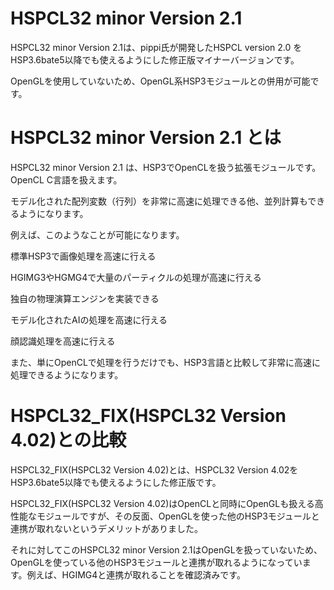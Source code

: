 # HSPCL32 minor Version 2.1

HSPCL32 minor Version 2.1は、pippi氏が開発したHSPCL version 2.0 をHSP3.6bate5以降でも使えるようにした修正版マイナーバージョンです。

OpenGLを使用していないため、OpenGL系HSP3モジュールとの併用が可能です。

# HSPCL32 minor Version 2.1 とは
HSPCL32 minor Version 2.1 は、HSP3でOpenCLを扱う拡張モジュールです。OpenCL C言語を扱えます。

モデル化された配列変数（行列）を非常に高速に処理できる他、並列計算もできるようになります。

例えば、このようなことが可能になります。

標準HSP3で画像処理を高速に行える

HGIMG3やHGMG4で大量のパーティクルの処理が高速に行える

独自の物理演算エンジンを実装できる

モデル化されたAIの処理を高速に行える

顔認識処理を高速に行える

また、単にOpenCLで処理を行うだけでも、HSP3言語と比較して非常に高速に処理できるようになります。

# HSPCL32_FIX(HSPCL32 Version 4.02)との比較
HSPCL32_FIX(HSPCL32 Version 4.02)とは、HSPCL32 Version 4.02をHSP3.6bate5以降でも使えるようにした修正版です。

HSPCL32_FIX(HSPCL32 Version 4.02)はOpenCLと同時にOpenGLも扱える高性能なモジュールですが、その反面、OpenGLを使った他のHSP3モジュールと連携が取れないというデメリットがありました。

それに対してこのHSPCL32 minor Version 2.1はOpenGLを扱っていないため、OpenGLを使っている他のHSP3モジュールと連携が取れるようになっています。例えば、HGIMG4と連携が取れることを確認済みです。
